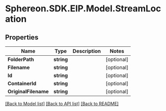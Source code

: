 # Sphereon.SDK.EIP.Model.StreamLocation
## Properties

Name | Type | Description | Notes
------------ | ------------- | ------------- | -------------
**FolderPath** | **string** |  | [optional] 
**Filename** | **string** |  | [optional] 
**Id** | **string** |  | [optional] 
**ContainerId** | **string** |  | [optional] 
**OriginalFilename** | **string** |  | [optional] 

[[Back to Model list]](../README.md#documentation-for-models) [[Back to API list]](../README.md#documentation-for-api-endpoints) [[Back to README]](../README.md)

